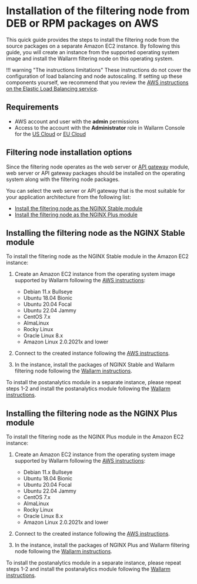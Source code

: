 # Installation of the filtering node from DEB or RPM packages on AWS

This quick guide provides the steps to install the filtering node from the source packages on a separate Amazon EC2 instance. By following this guide, you will create an instance from the supported operating system image and install the Wallarm filtering node on this operating system.

!!! warning "The instructions limitations"
    These instructions do not cover the configuration of load balancing and node autoscaling. If setting up these components yourself, we recommend that you review the [AWS instructions on the Elastic Load Balancing service](https://docs.aws.amazon.com/elasticloadbalancing/latest/userguide/what-is-load-balancing.html).

## Requirements

* AWS account and user with the **admin** permissions
* Access to the account with the **Administrator** role in Wallarm Console for the [US Cloud](https://us1.my.wallarm.com/) or [EU Cloud](https://my.wallarm.com/)

## Filtering node installation options

Since the filtering node operates as the web server or [API gateway](https://www.wallarm.com/what/the-concept-of-an-api-gateway) module, web server or API gateway packages should be installed on the operating system along with the filtering node packages.

You can select the web server or API gateway that is the most suitable for your application architecture from the following list:

* [Install the filtering node as the NGINX Stable module](#installing-the-filtering-node-as-the-nginx-stable-module)
* [Install the filtering node as the NGINX Plus module](#installing-the-filtering-node-as-the-nginx-plus-module)

## Installing the filtering node as the NGINX Stable module

To install the filtering node as the NGINX Stable module in the Amazon EC2 instance:

1. Create an Amazon EC2 instance from the operating system image supported by Wallarm following the [AWS instructions](https://docs.aws.amazon.com/AWSEC2/latest/UserGuide/EC2_GetStarted.html#ec2-launch-instance):

    * Debian 11.x Bullseye
    * Ubuntu 18.04 Bionic
    * Ubuntu 20.04 Focal
    * Ubuntu 22.04 Jammy
    * CentOS 7.x
    * AlmaLinux
    * Rocky Linux
    * Oracle Linux 8.x
    * Amazon Linux 2.0.2021x and lower
2. Connect to the created instance following the [AWS instructions](https://docs.aws.amazon.com/AWSEC2/latest/UserGuide/AccessingInstances.html).
3. In the instance, install the packages of NGINX Stable and Wallarm filtering node following the [Wallarm instructions](../../../installation/nginx/dynamic-module.md).

To install the postanalytics module in a separate instance, please repeat steps 1-2 and install the postanalytics module following the [Wallarm instructions](../../../admin-en/installation-postanalytics-en.md).

## Installing the filtering node as the NGINX Plus module

To install the filtering node as the NGINX Plus module in the Amazon EC2 instance:

1. Create an Amazon EC2 instance from the operating system image supported by Wallarm following the [AWS instructions](https://docs.aws.amazon.com/AWSEC2/latest/UserGuide/EC2_GetStarted.html#ec2-launch-instance):

    * Debian 11.x Bullseye
    * Ubuntu 18.04 Bionic
    * Ubuntu 20.04 Focal
    * Ubuntu 22.04 Jammy
    * CentOS 7.x
    * AlmaLinux
    * Rocky Linux
    * Oracle Linux 8.x
    * Amazon Linux 2.0.2021x and lower
2. Connect to the created instance following the [AWS instructions](https://docs.aws.amazon.com/AWSEC2/latest/UserGuide/AccessingInstances.html).
3. In the instance, install the packages of NGINX Plus and Wallarm filtering node following the [Wallarm instructions](../../../installation/nginx/dynamic-module.md).

To install the postanalytics module in a separate instance, please repeat steps 1-2 and install the postanalytics module following the [Wallarm instructions](../../../admin-en/installation-postanalytics-en.md).
